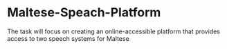 # Maltese-Speach-Platform
The task will focus on creating an online-accessible platform that provides access to two speech systems for Maltese

